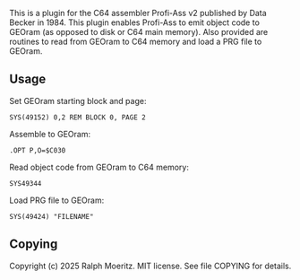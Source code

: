 This is a plugin for the C64 assembler Profi-Ass v2 published by Data
Becker in 1984. This plugin enables Profi-Ass to emit object code to
GEOram (as opposed to disk or C64 main memory). Also provided are
routines to read from GEOram to C64 memory and load a PRG file to
GEOram.

Usage
---

Set GEOram starting block and page:

    SYS(49152) 0,2 REM BLOCK 0, PAGE 2

Assemble to GEOram:

    .OPT P,O=$C030

Read object code from GEOram to C64 memory:

    SYS49344

Load PRG file to GEOram:

    SYS(49424) "FILENAME"

Copying
---

Copyright (c) 2025 Ralph Moeritz. MIT license. See file COPYING for
details.
